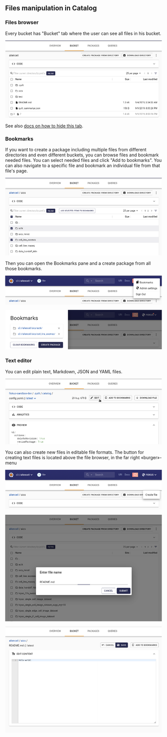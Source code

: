 ## Files manipulation in Catalog

### Files browser

Every bucket has "Bucket" tab where the user can see all files in his bucket.

![Files browser tab](../imgs/catalog-filesbrowser-tab.png)

See also [docs on how to hide this tab](./Preferences.md).

### Bookmarks

If you want to create a package including multiple files from different directories and even different buckets, you can browse files and bookmark needed files. You can select needed files and click "Add to bookmarks". You can also navigate to a specific file and bookmark an individual file from that file's page.

![Select and add to bookmarks](../imgs/catalog-filesbrowser-addtobookmarks.png)

Then you can open the Bookmarks pane and a create package from all those bookmarks.

![Open bookmarks](../imgs/catalog-filesbrowser-bookmarksmenu.png)

![Browse bookmarks](../imgs/catalog-filesbrowser-bookmarkspane.png)

### Text editor

You can edit plain text, Markdown, JSON and YAML files.

![Edit button](../imgs/catalog-createfile-editfile.png)

You can also create new files in editable file formats. The button for creating text files is located above the file browser, in the far right «burger»-menu

![Open menu](../imgs/catalog-createfile-menu.png)

![Choose name](../imgs/catalog-createfile-name.png)

![Edit file](../imgs/catalog-createfile-edit.png)

